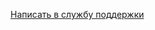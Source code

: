 [Написать в службу поддержки](https://toloka.ai/ru/docs/guide/troubleshooting/support.html#troubleshooting__new_1)